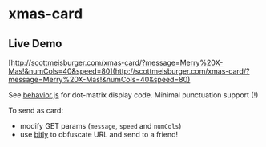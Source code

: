 xmas-card
===

Live Demo
---

[http://scottmeisburger.com/xmas-card/?message=Merry%20X-Mas!&numCols=40&speed=80](http://scottmeisburger.com/xmas-card/?message=Merry%20X-Mas!&numCols=40&speed=80)

See [behavior.js](xmas_card/static/js/behavior.js) for dot-matrix display code. Minimal punctuation support (!)

To send as card:
- modify GET params (`message`, `speed` and `numCols`)
- use [bitly](https://bitly.com/) to obfuscate URL and send to a friend!
